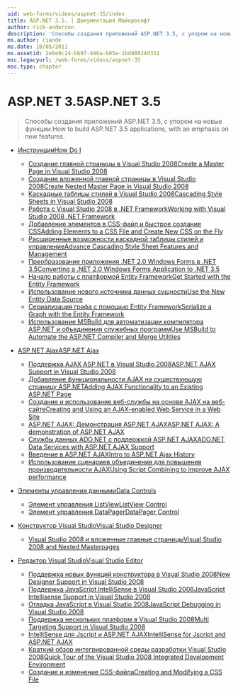 ```yaml
---
uid: web-forms/videos/aspnet-35/index
title: ASP.NET 3.5. | Документация Майкрософт
author: rick-anderson
description: 'Способы создания приложений ASP.NET 3.5, с упором на новые функции.'
ms.author: riande
ms.date: 10/05/2011
ms.assetid: 2e6e9c24-bb97-446a-b05e-1bd88824d352
msc.legacyurl: /web-forms/videos/aspnet-35
msc.type: chapter
---
```

<a name="aspnet-35"></a><span data-ttu-id="686d8-103">ASP.NET 3.5</span><span class="sxs-lookup"><span data-stu-id="686d8-103">ASP.NET 3.5</span></span>
====================
> <span data-ttu-id="686d8-104">Способы создания приложений ASP.NET 3.5, с упором на новые функции.</span><span class="sxs-lookup"><span data-stu-id="686d8-104">How to build ASP.NET 3.5 applications, with an emphasis on new features.</span></span>


- [<span data-ttu-id="686d8-105">Инструкции</span><span class="sxs-lookup"><span data-stu-id="686d8-105">How Do I</span></span>](how-do-i/index.md)

    - [<span data-ttu-id="686d8-106">Создание главной страницы в Visual Studio 2008</span><span class="sxs-lookup"><span data-stu-id="686d8-106">Create a Master Page in Visual Studio 2008</span></span>](how-do-i/how-do-i-create-a-master-page-in-visual-studio-2008.md)
    - [<span data-ttu-id="686d8-107">Создание вложенной главной страницы в Visual Studio 2008</span><span class="sxs-lookup"><span data-stu-id="686d8-107">Create Nested Master Page in Visual Studio 2008</span></span>](how-do-i/how-do-i-create-nested-master-page-in-visual-studio-2008.md)
    - [<span data-ttu-id="686d8-108">Каскадные таблицы стилей в Visual Studio 2008</span><span class="sxs-lookup"><span data-stu-id="686d8-108">Cascading Style Sheets in Visual Studio 2008</span></span>](how-do-i/how-do-i-cascading-style-sheets-in-visual-studio-2008.md)
    - [<span data-ttu-id="686d8-109">Работа с Visual Studio 2008 в .NET Framework</span><span class="sxs-lookup"><span data-stu-id="686d8-109">Working with Visual Studio 2008 .NET Framework</span></span>](how-do-i/how-do-i-working-with-visual-studio-2008-net-framework.md)
    - [<span data-ttu-id="686d8-110">Добавление элементов в CSS-файл и быстрое создание CSS</span><span class="sxs-lookup"><span data-stu-id="686d8-110">Adding Elements to a CSS File and Create New CSS on the Fly</span></span>](how-do-i/how-do-i-adding-elements-to-a-css-file-and-create-new-css-on-the-fly.md)
    - [<span data-ttu-id="686d8-111">Расширенные возможности каскадной таблицы стилей и управление</span><span class="sxs-lookup"><span data-stu-id="686d8-111">Advance Cascading Style Sheet Features and Management</span></span>](how-do-i/how-do-i-advance-cascading-style-sheet-features-and-management.md)
    - [<span data-ttu-id="686d8-112">Преобразование приложения .NET 2.0 Windows Forms в .NET 3.5</span><span class="sxs-lookup"><span data-stu-id="686d8-112">Converting a .NET 2.0 Windows Forms Application to .NET 3.5</span></span>](how-do-i/how-do-i-converting-a-net-20-windows-forms-application-to-net-35.md)
    - [<span data-ttu-id="686d8-113">Начало работы с платформой Entity Framework</span><span class="sxs-lookup"><span data-stu-id="686d8-113">Get Started with the Entity Framework</span></span>](how-do-i/how-do-i-get-started-with-the-entity-framework.md)
    - [<span data-ttu-id="686d8-114">Использование нового источника данных сущности</span><span class="sxs-lookup"><span data-stu-id="686d8-114">Use the New Entity Data Source</span></span>](how-do-i/how-do-i-use-the-new-entity-data-source.md)
    - [<span data-ttu-id="686d8-115">Сериализация графа с помощью Entity Framework</span><span class="sxs-lookup"><span data-stu-id="686d8-115">Serialize a Graph with the Entity Framework</span></span>](how-do-i/how-do-i-serialize-a-graph-with-the-entity-framework.md)
    - [<span data-ttu-id="686d8-116">Использование MSBuild для автоматизации компилятора ASP.NET и объединения служебных программ</span><span class="sxs-lookup"><span data-stu-id="686d8-116">Use MSBuild to Automate the ASP.NET Compiler and Merge Utilities</span></span>](how-do-i/how-do-i-use-msbuild-to-automate-the-aspnet-compiler-and-merge-utilities.md)
- [<span data-ttu-id="686d8-117">ASP.NET Ajax</span><span class="sxs-lookup"><span data-stu-id="686d8-117">ASP.NET Ajax</span></span>](aspnet-ajax/index.md)

    - [<span data-ttu-id="686d8-118">Поддержка AJAX ASP.NET в Visual Studio 2008</span><span class="sxs-lookup"><span data-stu-id="686d8-118">ASP.NET AJAX Support in Visual Studio 2008</span></span>](aspnet-ajax/aspnet-ajax-support-in-visual-studio-2008.md)
    - [<span data-ttu-id="686d8-119">Добавление функциональности AJAX на существующую страницу ASP.NET</span><span class="sxs-lookup"><span data-stu-id="686d8-119">Adding AJAX Functionality to an Existing ASP.NET Page</span></span>](aspnet-ajax/adding-ajax-functionality-to-an-existing-aspnet-page.md)
    - [<span data-ttu-id="686d8-120">Создание и использование веб-службы на основе AJAX на веб-сайте</span><span class="sxs-lookup"><span data-stu-id="686d8-120">Creating and Using an AJAX-enabled Web Service in a Web Site</span></span>](aspnet-ajax/creating-and-using-an-ajax-enabled-web-service-in-a-web-site.md)
    - [<span data-ttu-id="686d8-121">ASP.NET AJAX: Демонстрация ASP.NET AJAX</span><span class="sxs-lookup"><span data-stu-id="686d8-121">ASP.NET AJAX: A demonstration of ASP.NET AJAX</span></span>](aspnet-ajax/aspnet-ajax-a-demonstration-of-aspnet-ajax.md)
    - [<span data-ttu-id="686d8-122">Службы данных ADO.NET с поддержкой ASP.NET AJAX</span><span class="sxs-lookup"><span data-stu-id="686d8-122">ADO.NET Data Services with ASP.NET AJAX Support</span></span>](aspnet-ajax/adonet-data-services-with-aspnet-ajax-support.md)
    - [<span data-ttu-id="686d8-123">Введение в ASP.NET AJAX</span><span class="sxs-lookup"><span data-stu-id="686d8-123">Intro to ASP.NET Ajax History</span></span>](aspnet-ajax/introduction-to-aspnet-ajax-history.md)
    - [<span data-ttu-id="686d8-124">Использование сценариев объединения для повышения производительности AJAX</span><span class="sxs-lookup"><span data-stu-id="686d8-124">Using Script Combining to improve AJAX performance</span></span>](aspnet-ajax/using-script-combining-to-improve-ajax-performance.md)
- [<span data-ttu-id="686d8-125">Элементы управления данными</span><span class="sxs-lookup"><span data-stu-id="686d8-125">Data Controls</span></span>](data-controls/index.md)

    - [<span data-ttu-id="686d8-126">Элемент управления ListView</span><span class="sxs-lookup"><span data-stu-id="686d8-126">ListView Control</span></span>](data-controls/the-listview-control.md)
    - [<span data-ttu-id="686d8-127">Элемент управления DataPager</span><span class="sxs-lookup"><span data-stu-id="686d8-127">DataPager Control</span></span>](data-controls/the-datapager-control.md)
- [<span data-ttu-id="686d8-128">Конструктор Visual Studio</span><span class="sxs-lookup"><span data-stu-id="686d8-128">Visual Studio Designer</span></span>](visual-studio-designer/index.md)

    - [<span data-ttu-id="686d8-129">Visual Studio 2008 и вложенные главные страницы</span><span class="sxs-lookup"><span data-stu-id="686d8-129">Visual Studio 2008 and Nested Masterpages</span></span>](visual-studio-designer/visual-studio-2008-and-nested-masterpages.md)
- [<span data-ttu-id="686d8-130">Редактор Visual Studio</span><span class="sxs-lookup"><span data-stu-id="686d8-130">Visual Studio Editor</span></span>](visual-studio-editor/index.md)

    - [<span data-ttu-id="686d8-131">Поддержка новых функций конструктора в Visual Studio 2008</span><span class="sxs-lookup"><span data-stu-id="686d8-131">New Designer Support in Visual Studio 2008</span></span>](visual-studio-editor/new-designer-support-in-visual-studio-2008.md)
    - [<span data-ttu-id="686d8-132">Поддержка JavaScript IntelliSense в Visual Studio 2008</span><span class="sxs-lookup"><span data-stu-id="686d8-132">JavaScript Intellisense Support in Visual Studio 2008</span></span>](visual-studio-editor/javascript-intellisense-support-in-visual-studio-2008.md)
    - [<span data-ttu-id="686d8-133">Отладка JavaScript в Visual Studio 2008</span><span class="sxs-lookup"><span data-stu-id="686d8-133">JavaScript Debugging in Visual Studio 2008</span></span>](visual-studio-editor/javascript-debugging-in-visual-studio-2008.md)
    - [<span data-ttu-id="686d8-134">Поддержка нескольких платформ в Visual Studio 2008</span><span class="sxs-lookup"><span data-stu-id="686d8-134">Multi Targeting Support in Visual Studio 2008</span></span>](visual-studio-editor/multi-targeting-support-in-visual-studio-2008.md)
    - [<span data-ttu-id="686d8-135">IntelliSense для Jscript и ASP.NET AJAX</span><span class="sxs-lookup"><span data-stu-id="686d8-135">IntelliSense for Jscript and ASP.NET AJAX</span></span>](visual-studio-editor/intellisense-for-jscript-and-aspnet-ajax.md)
    - [<span data-ttu-id="686d8-136">Краткий обзор интегрированной среды разработки Visual Studio 2008</span><span class="sxs-lookup"><span data-stu-id="686d8-136">Quick Tour of the Visual Studio 2008 Integrated Development Environment</span></span>](visual-studio-editor/quick-tour-of-the-visual-studio-2008-integrated-development-environment.md)
    - [<span data-ttu-id="686d8-137">Создание и изменение CSS-файла</span><span class="sxs-lookup"><span data-stu-id="686d8-137">Creating and Modifying a CSS File</span></span>](visual-studio-editor/creating-and-modifying-a-css-file.md)
